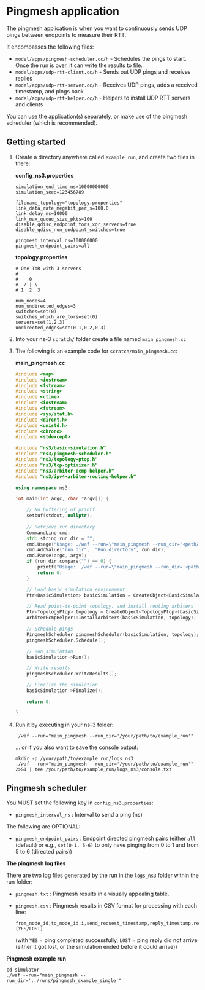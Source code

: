 # Pingmesh application

The pingmesh application is when you want to continuously sends UDP pings between endpoints to measure their RTT. 

It encompasses the following files:
* `model/apps/pingmesh-scheduler.cc/h` - Schedules the pings to start. Once the run is over, it can write the results to file.
* `model/apps/udp-rtt-client.cc/h` - Sends out UDP pings and receives replies
* `model/apps/udp-rtt-server.cc/h` - Receives UDP pings, adds a received timestamp, and pings back
* `model/apps/udp-rtt-helper.cc/h` - Helpers to install UDP RTT servers and clients

You can use the application(s) separately, or make use of the pingmesh scheduler (which is recommended).

## Getting started

1. Create a directory anywhere called `example_run`, and create two files in there:

   **config_ns3.properties**
   
   ```
   simulation_end_time_ns=10000000000
   simulation_seed=123456789
   
   filename_topology="topology.properties"
   link_data_rate_megabit_per_s=100.0
   link_delay_ns=10000
   link_max_queue_size_pkts=100
   disable_qdisc_endpoint_tors_xor_servers=true
   disable_qdisc_non_endpoint_switches=true
   
   pingmesh_interval_ns=100000000
   pingmesh_endpoint_pairs=all
   ```
   
   **topology.properties**
   
   ```
   # One ToR with 3 servers
   #
   #    0
   #  / | \
   # 1  2  3
   
   num_nodes=4
   num_undirected_edges=3
   switches=set(0)
   switches_which_are_tors=set(0)
   servers=set(1,2,3)
   undirected_edges=set(0-1,0-2,0-3)
   ```

2. Into your ns-3 `scratch/` folder create a file named `main_pingmesh.cc`

3. The following is an example code for `scratch/main_pingmesh.cc`:

    **main_pingmesh.cc**
    
    ```c++
    #include <map>
    #include <iostream>
    #include <fstream>
    #include <string>
    #include <ctime>
    #include <iostream>
    #include <fstream>
    #include <sys/stat.h>
    #include <dirent.h>
    #include <unistd.h>
    #include <chrono>
    #include <stdexcept>
    
    #include "ns3/basic-simulation.h"
    #include "ns3/pingmesh-scheduler.h"
    #include "ns3/topology-ptop.h"
    #include "ns3/tcp-optimizer.h"
    #include "ns3/arbiter-ecmp-helper.h"
    #include "ns3/ipv4-arbiter-routing-helper.h"
    
    using namespace ns3;
    
    int main(int argc, char *argv[]) {
    
        // No buffering of printf
        setbuf(stdout, nullptr);
        
        // Retrieve run directory
        CommandLine cmd;
        std::string run_dir = "";
        cmd.Usage("Usage: ./waf --run=\"main_pingmesh --run_dir='<path/to/run/directory>'\"");
        cmd.AddValue("run_dir",  "Run directory", run_dir);
        cmd.Parse(argc, argv);
        if (run_dir.compare("") == 0) {
            printf("Usage: ./waf --run=\"main_pingmesh --run_dir='<path/to/run/directory>'\"");
            return 0;
        }
    
        // Load basic simulation environment
        Ptr<BasicSimulation> basicSimulation = CreateObject<BasicSimulation>(run_dir);
    
        // Read point-to-point topology, and install routing arbiters
        Ptr<TopologyPtop> topology = CreateObject<TopologyPtop>(basicSimulation, Ipv4ArbiterRoutingHelper());
        ArbiterEcmpHelper::InstallArbiters(basicSimulation, topology);
    
        // Schedule pings
        PingmeshScheduler pingmeshScheduler(basicSimulation, topology); // Requires pingmesh_interval_ns to be present in the configuration
        pingmeshScheduler.Schedule();
    
        // Run simulation
        basicSimulation->Run();
    
        // Write results
        pingmeshScheduler.WriteResults();
    
        // Finalize the simulation
        basicSimulation->Finalize();
    
        return 0;
    
    }

    ```

4. Run it by executing in your ns-3 folder:

   ```
   ./waf --run="main_pingmesh --run_dir='/your/path/to/example_run'"
   ```
   
   ... or if you also want to save the console output:
   
   ```
   mkdir -p /your/path/to/example_run/logs_ns3
   ./waf --run="main_pingmesh --run_dir='/your/path/to/example_run'" 2>&1 | tee /your/path/to/example_run/logs_ns3/console.txt
   ```
   

## Pingmesh scheduler

You MUST set the following key in `config_ns3.properties`:

* `pingmesh_interval_ns` : Interval to send a ping (ns)

The following are OPTIONAL:

* `pingmesh_endpoint_pairs` : Endpoint directed pingmesh pairs (either `all` (default) or e.g., `set(0-1, 5-6)` to only have pinging from 0 to 1 and from 5 to 6 (directed pairs))

**The pingmesh log files**

There are two log files generated by the run in the `logs_ns3` folder within the run folder:

* `pingmesh.txt` : Pingmesh results in a visually appealing table.
* `pingmesh.csv` : Pingmesh results in CSV format for processing with each line:

   ```
   from_node_id,to_node_id,i,send_request_timestamp,reply_timestamp,receive_reply_timestamp,latency_to_there_ns,latency_from_there_ns,rtt_ns,[YES/LOST]
   ```
  
  (with `YES` = ping completed successfully, `LOST` = ping reply did not arrive (either it got lost, or the simulation ended before it could arrive))

**Pingmesh example run**
```
cd simulator
./waf --run="main_pingmesh --run_dir='../runs/pingmesh_example_single'"
```